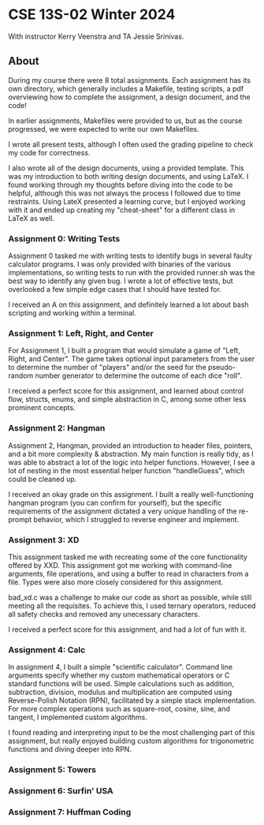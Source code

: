 # CSE 13S-02 Winter 2024

With instructor Kerry Veenstra and TA Jessie Srinivas.

## About

During my course there were 8 total assignments. Each assignment has its own directory, which generally includes a Makefile, testing scripts, a pdf overviewing how to complete the assignment, a design document, and the code!

In earlier assignments, Makefiles were provided to us, but as the course progressed, we were expected to write our own Makefiles. 

I wrote all present tests, although I often used the grading pipeline to check my code for correctness. 

I also wrote all of the design documents, using a provided template. This was my introduction to both writing design documents, and using LaTeX. I found working through my thoughts before diving into the code to be helpful, although this was not always the process I followed due to time restraints. Using LateX presented a learning curve, but I enjoyed working with it and ended up creating my "cheat-sheet" for a different class in LaTeX as well.

### Assignment 0: Writing Tests

Assignment 0 tasked me with writing tests to identify bugs in several faulty calculator programs. I was only provided with binaries of the various implementations, so writing tests to run with the provided runner.sh was the best way to identify any given bug. I wrote a lot of effective tests, but overlooked a few simple edge cases that I should have tested for. 

I received an A on this assignment, and definitely learned a lot about bash scripting and working within a terminal.

### Assignment 1: Left, Right, and Center

For Assignment 1, I built a program that would simulate a game of "Left, Right, and Center". The game takes optional input parameters from the user to determine the number of "players" and/or the seed for the pseudo-random number generator to determine the outcome of each dice "roll". 

I received a perfect score for this assignment, and learned about control flow, structs, enums, and simple abstraction in C, among some other less prominent concepts.

### Assignment 2: Hangman

Assignment 2, Hangman, provided an introduction to header files, pointers, and a bit more complexity & abstraction. My main function is really tidy, as I was able to abstract a lot of the logic into helper functions. However, I see a lot of nesting in the most essential helper function "handleGuess", which could be cleaned up. 

I received an okay grade on this assignment. I built a really well-functioning hangman program (you can confirm for yourself), but the specific requirements of the assignment dictated a very unique handling of the re-prompt behavior, which I struggled to reverse engineer and implement. 

### Assignment 3: XD

This assignment tasked me with recreating some of the core functionality offered by XXD. This assignment got me working with command-line arguments, file operations, and using a buffer to read in characters from a file. Types were also more closely considered for this assignment.

bad_xd.c was a challenge to make our code as short as possible, while still meeting all the requisites. To achieve this, I used ternary operators, reduced all safety checks and removed any unecessary characters.

I received a perfect score for this assignment, and had a lot of fun with it.

### Assignment 4: Calc

In assignment 4, I built a simple "scientific calculator". Command line arguments specify whether my custom mathematical operators or C standard functions will be used. Simple calculations such as addition, subtraction, division, modulus and multiplication are computed using Reverse-Polish Notation (RPN), facilitated by a simple stack implementation. For more complex operations such as square-root, cosine, sine, and tangent, I implemented custom algorithms. 

I found reading and interpreting input to be the most challenging part of this assignment, but really enjoyed building custom algorithms for trigonometric functions and diving deeper into RPN.

### Assignment 5: Towers

### Assignment 6: Surfin' USA

### Assignment 7: Huffman Coding
